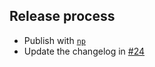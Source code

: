 ## Release process

* Publish with [`np`](https://npm.im/np)
* Update the changelog in [#24](https://github.com/cspotcode/node-source-map-support/issues/24)
